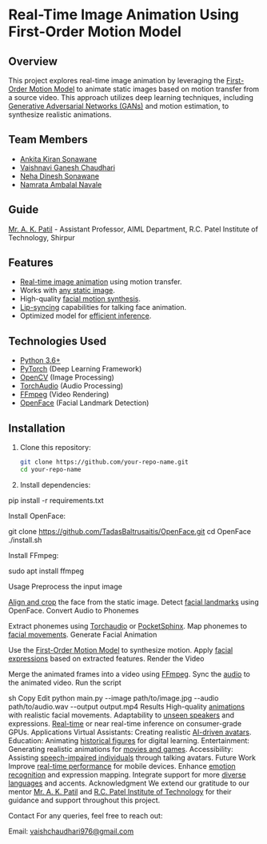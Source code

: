 # Real-Time Image Animation Using First-Order Motion Model

## Overview
This project explores real-time image animation by leveraging the <ins>First-Order Motion Model</ins> to animate static images based on motion transfer from a source video. This approach utilizes deep learning techniques, including <ins>Generative Adversarial Networks (GANs)</ins> and motion estimation, to synthesize realistic animations.

## Team Members
- <ins>Ankita Kiran Sonawane</ins>
- <ins>Vaishnavi Ganesh Chaudhari</ins>
- <ins>Neha Dinesh Sonawane</ins>
- <ins>Namrata Ambalal Navale</ins>

## Guide
<ins>Mr. A. K. Patil</ins> - Assistant Professor, AIML Department, R.C. Patel Institute of Technology, Shirpur

## Features
- <ins>Real-time image animation</ins> using motion transfer.
- Works with <ins>any static image</ins>.
- High-quality <ins>facial motion synthesis</ins>.
- <ins>Lip-syncing</ins> capabilities for talking face animation.
- Optimized model for <ins>efficient inference</ins>.

## Technologies Used
- <ins>Python 3.6+</ins>
- <ins>PyTorch</ins> (Deep Learning Framework)
- <ins>OpenCV</ins> (Image Processing)
- <ins>TorchAudio</ins> (Audio Processing)
- <ins>FFmpeg</ins> (Video Rendering)
- <ins>OpenFace</ins> (Facial Landmark Detection)

## Installation
1. Clone this repository:
   ```sh
   git clone https://github.com/your-repo-name.git
   cd your-repo-name

2. Install dependencies:

pip install -r requirements.txt


Install OpenFace:

git clone https://github.com/TadasBaltrusaitis/OpenFace.git
cd OpenFace
./install.sh

Install FFmpeg:

sudo apt install ffmpeg

 Usage
Preprocess the input image

<ins>Align and crop</ins> the face from the static image.
Detect <ins>facial landmarks</ins> using OpenFace.
Convert Audio to Phonemes

Extract phonemes using <ins>Torchaudio</ins> or <ins>PocketSphinx</ins>.
Map phonemes to <ins>facial movements</ins>.
Generate Facial Animation

Use the <ins>First-Order Motion Model</ins> to synthesize motion.
Apply <ins>facial expressions</ins> based on extracted features.
Render the Video

Merge the animated frames into a video using <ins>FFmpeg</ins>.
Sync the <ins>audio</ins> to the animated video.
Run the script

sh
Copy
Edit
python main.py --image path/to/image.jpg --audio path/to/audio.wav --output output.mp4
Results
High-quality <ins>animations</ins> with realistic facial movements.
Adaptability to <ins>unseen speakers</ins> and expressions.
<ins>Real-time</ins> or near real-time inference on consumer-grade GPUs.
Applications
Virtual Assistants: Creating realistic <ins>AI-driven avatars</ins>.
Education: Animating <ins>historical figures</ins> for digital learning.
Entertainment: Generating realistic animations for <ins>movies and games</ins>.
Accessibility: Assisting <ins>speech-impaired individuals</ins> through talking avatars.
Future Work
Improve <ins>real-time performance</ins> for mobile devices.
Enhance <ins>emotion recognition</ins> and expression mapping.
Integrate support for more <ins>diverse languages</ins> and accents.
Acknowledgment
We extend our gratitude to our mentor <ins>Mr. A. K. Patil</ins> and <ins>R.C. Patel Institute of Technology</ins> for their guidance and support throughout this project.

Contact
For any queries, feel free to reach out:

Email: <ins>vaishchaudhari976@gmail.com</ins>
